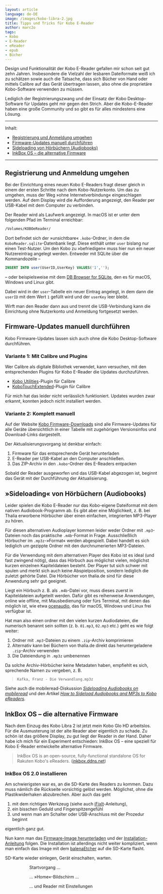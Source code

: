 ```yaml
---
layout: article
language: de-DE
image: /images/kobo-libra-2.jpg
title: Tipps und Tricks für Kobo E-Reader
author: marc2o
tags:
- Kobo
- E-Reader
- eReader
- epub
- Bücher
---
```


Design und Funktionalität der Kobo E-Reader gefallen mir schon seit gut zehn Jahren. Insbesondere die Vielzahl der lesbaren Dateiformate weiß ich zu schätzen sowie auch die Tatsache, dass sich Bücher von Hand oder mittels Calibre auf das Gerät übertragen lassen, also ohne die pro­p­ri­e­täre Kobo-Software verwenden zu müssen.

Lediglich der Registrierungszwang und der Einsatz der Kobo Desktop-Software für Updates geht mir gegen den Strich. Aber die Kobo-E-Reader haben eine große Community und so gibt es für alles mindestens eine Lösung.

---

Inhalt:

- [Registrierung und Anmeldung umgehen](#registrierung-und-anmeldung-umgehen)
- [Firmware-Updates manuell durchführen](#firmware-updates-manuell-durchführen)
- [Sideloading von Hörbüchern (Audiobooks)](#sideloading-von-hörbüchern-audiobooks)
- [InkBox OS – die alternative Firmware](#inkbox-os-die-alternative-firmware)

---

## Registrierung und Anmeldung umgehen

Bei der Einrichtung eines neuen Kobo E-Readers fragt dieser gleich in einem der ersten Schritte nach dem Kobo-Nutzerkonto. Um das zu umgehen, muss der Weg »ohne Internetverbindung« eingeschlagen werden. Auf dem Display wird die Aufforderung angezeigt, den Reader per USB-Kabel mit dem Computer zu verbinden.

Der Reader wird als Laufwerk angezeigt. In macOS ist er unter dem folgenden Pfad im Terminal erreichbar:

```bash
/Volumes/KOBOeReader/
```

Dort befindet sich der »unsichtbare« `.kobo`-Ordner, in dem die  `KoboReader.sqlite`-Datenbank liegt. Diese enthält unter `user` bislang nur einen Test-Nutzer. Um den Kobo zu »befriedigen« muss hier nun ein neuer Nutzereintrag angelegt werden. Entweder mit SQLite über die Kommandozeile –

```sql
INSERT INTO user(UserID,UserKey) VALUES('1','');
```

– oder beispielsweise mit dem [DB Browser for SQLite](https://sqlitebrowser.org), den es für macOS, Windows und Linux gibt.

Dabei wird in der `user`-Tabelle ein neuer Eintrag angelegt, in dem dann die `userID` mit dem Wert `1` gefüllt wird und der `userKey` leer bleibt.

Wirft man den Reader dann aus und trennt die USB-Verbindung kann die Einrichtung ohne Nutzerkonto und Anmeldung fortgesetzt werden.

## Firmware-Updates manuell durchführen

Kobo Firmware-Updates lassen sich auch ohne die Kobo Desktop-Software durchführen.

### Variante 1: Mit Calibre und Plugins

Wer Calibre als digitale Bibliothek verwendet, kann versuchen, mit den entsprechenden Plugins für Kobo E-Reader die Updates durchzuführen.

- [Kobo Utilities](https://www.mobileread.com/forums/showthread.php?t=215339)-Plugin für Calibre
- [KoboTouchExtended](https://www.mobileread.com/forums/showthread.php?t=211135)-Plugin für Calibre

Für mich hat das leider nicht verlässlich funktioniert. Updates wurden zwar erkannt, konnten jedoch nicht installiert werden.

### Variante 2: Komplett manuell

Auf der Website [Kobo Firmware-Downloads](https://pgaskin.net/KoboStuff/kobofirmware.html) sind alle Firmware-Updates für alle Geräte übersichtlich in einer Tabelle mit zugehörigen Versionsinfos und Download-Links dargestellt.

Der Aktualisierungsvorgang ist denkbar einfach:

1. Firmware für das entsprechende Gerät herunterladen
2. E-Reader per USB-Kabel an den Computer anschließen.
3. Das ZIP-Archiv in den `.kobo`-Ordner des E-Readers entpacken

Sobald der Reader ausgeworfen und das USB-Kabel abgezogen ist, beginnt das Gerät mit der Durchführung der Aktualisierung.

## »Sideloading« von Hörbüchern (Audiobooks)

Leider spielen die Kobo E-Reader nur das Kobo-eigene Dateiformat mit dem nativen Audiobook-Programm ab. Es gibt aber eine Möglichkeit, z. B. bei Thalia erworbene Hörbücher über einen einfachen, integrierten MP3-Player zu hören.

Für diesen alternativen Audioplayer kommen leider weder Ordner mit `.mp3`-Dateien noch das praktische `.m4b`-Format in Frage. Ausschließlich Hörbucher im `.mp3z`-»Format« werden abgespielt. Dabei handelt es sich lediglich um gezippte Ordner mit den durchnumerierten MP3-Dateien.

Für die Verwendung mit dem alternativen Player des Kobo ist es ideal (und fast zwingend nötig), dass das Hörbuch aus möglichst vielen, möglichst kurzen einzelnen Kapiteldateien besteht. Der Player tut sich schwer mit spulen und merkt sich auch keine Abspielposition, sondern lediglich die zuletzt gehörte Datei. Die Hörbücher von thalia.de sind für diese Anwendung sehr gut geeignet.

Liegt ein Hörbuch z. B. als `.m4b`-Datei vor, muss dieses zuerst in Kapiteldateien aufgeteilt werden. Dafür gibt es reihenweise Anwendungen, online wie offline, mit Mausbedienung oder fürs Terminal, mit denen das möglich ist, wie etwa [ocenaudio](https://www.ocenaudio.com), das für macOS, Windows und Linux frei verfügbar ist.

Hat man also einen ordner mit den vielen kurzen Audiodateien, die numerisch benannt sein sollten (z. b. `01.mp3`, `02.mp3` etc.) geht es wie folgt weiter:

1. Ordner mit `.mp3`-Dateien zu einem `.zip`-Archiv komprimieren
2. Alternativ kann bei Büchern von thalia.de direkt das heruntergeladene `.zip`-Archiv verwenden
3. Die Dateiendung in `.mp3z` umbenennen

Da solche Archiv-Hörbücher keine Metadaten haben, empfiehlt es sich, sprechende Namen zu vergeben, z. B.

> `Kafka, Franz - Die Verwandlung.mp3z`

Siehe auch die mobileread-Diskussion [_Sideloading Audiobooks on mobileread_](https://www.mobileread.com/forums/showthread.php?t=342747) und den Artikel [_How to Sideload Audiobooks and MP3s to Kobo eReaders_](https://blog.the-ebook-reader.com/2021/11/10/how-to-sideload-audiobooks-and-mp3s-to-kobo-ereaders/).

## InkBox OS – die alternative Firmware

Nach dem Einzug des Kobo Libra 2 ist jetzt mein Kobo Glo HD arbeitslos. Für die Ausmusterung ist der alte Reader aber eigentlich zu schade. Zu schön ist das größere Display, zu gut liegt der Reader in der Hand. Daher habe ich mich für ein Experiment entschieden: InkBox OS – eine speziell für Kobo E-Reader entwickelte alternative Firmware.

> InkBox OS is an open-source, fully-functional standalone OS for Rakuten Kobo's eReaders. ([inkbox.ddns.net](https://inkbox.ddns.net/))

### InkBox OS 2.0 installieren

Am schwierigsten war es, an die SD-Karte des Readers zu kommen. Dazu muss nämlich die Rückseite vorsichtig gelöst werden. Möglichst, ohne die Plastikwiderhaken abzubrechen. Aber auch das geht

1. mit dem richtigen Werkzeug (siehe auch [iFixIt](https://de.ifixit.com/Anleitung/Kobo+Glo+HD+Rear+Cover+Replacement/135258)-Anleitung),
2. ein bisschen Geduld und Fingerspitzengefühl
3. und wenn man am Schalter oder USB-Anschluss mit der Prozedur beginnt

eigentlich ganz gut.

Nun kann man das [Firmware-Image herunterladen](https://inkbox.ddns.net/downloads.html) und der [Installation-Anleitung](https://inkbox.ddns.net/installation.html) folgen. Die Installation ist allerdings nicht weiter kompliziert, wenn man einfach das Image mit dem  [balenaEtcher](https://etcher.balena.io/) auf die SD-Karte flasht.

SD-Karte wieder einlegen, Gerät einschalten, warten.

<figure>
	<figure><img src="/images/kobo-inkbox-01.jpg" alt=""><figcaption>Startvorgang …</figcaption></figure>
	<figure><img src="/images/kobo-inkbox-02.jpg" alt=""><figcaption>… »Home«-Bildschirm …</figcaption></figure>
	<figure><img src="/images/kobo-inkbox-03.jpg" alt=""><figcaption>… und Reader mit Einstellungen</figcaption></figure>
</figure>
